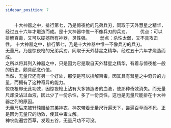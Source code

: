 ```yaml
---
sidebar_position: 7
---
```


　　十大神器之中，排行第七，乃是惊夜枪的兄弟兵刃，同取于天外慧星之精华，经过五十六年才煅造而成。是十大神器中惟一不像兵刃的兵刃。
　　优点：可以排解百毒，又可以硬撼所有神器，灵性强。
　　弱点：杀性太弱，又不具攻击性。
十大神器之中，排行第七，乃是十大神器中惟一不像兵刃的兵刃。  
无量尺，乃是惊夜枪的兄弟兵刃，同取于天外彗星之精华，经过五十六年才煅造而成。  
之所以将其列入神器之中，只是因为它是取自天外彗星之精华，有着与惊夜枪一般的历史，颇具纪念价值。  
当然，无量尺还有另一个好处，那便是可以排解百毒，因其具有彗星之中奇异的力量，而拥有了这种奇异的能力。  
惊夜枪却无此功效，因惊夜枪上沾有大多铸造者的血液，使那种奇效消失。而无量尺却没沾过血液，因此少了一份杀性，多了一份灵性，这也是无量尺能排在十大神器之列的原因。  
无量尺后来被轩辕赠给其弟神农，神农带着无量尺行遍天下，尝遍百草而不死，正是因为无量尺的功效，使其中毒立解。  
神农能遍尝百草，发现五谷，无量尺功不可没。